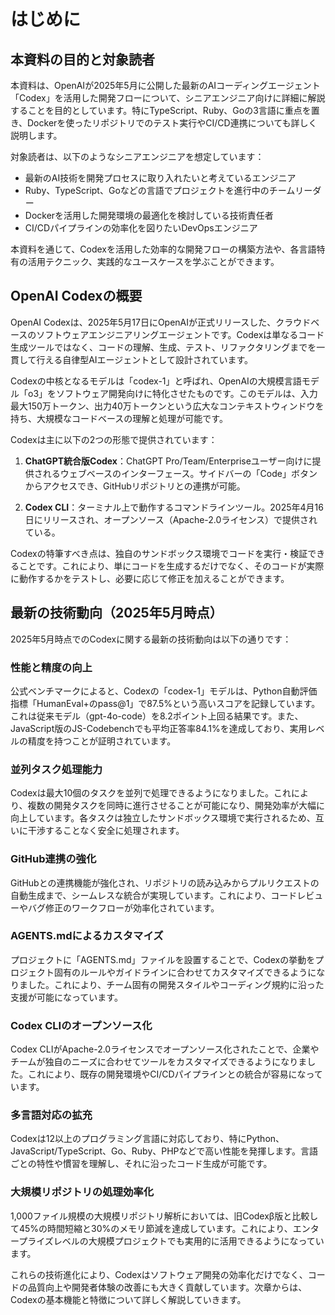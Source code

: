 # はじめに

## 本資料の目的と対象読者

本資料は、OpenAIが2025年5月に公開した最新のAIコーディングエージェント「Codex」を活用した開発フローについて、シニアエンジニア向けに詳細に解説することを目的としています。特にTypeScript、Ruby、Goの3言語に重点を置き、Dockerを使ったリポジトリでのテスト実行やCI/CD連携についても詳しく説明します。

対象読者は、以下のようなシニアエンジニアを想定しています：
- 最新のAI技術を開発プロセスに取り入れたいと考えているエンジニア
- Ruby、TypeScript、Goなどの言語でプロジェクトを進行中のチームリーダー
- Dockerを活用した開発環境の最適化を検討している技術責任者
- CI/CDパイプラインの効率化を図りたいDevOpsエンジニア

本資料を通じて、Codexを活用した効率的な開発フローの構築方法や、各言語特有の活用テクニック、実践的なユースケースを学ぶことができます。

## OpenAI Codexの概要

OpenAI Codexは、2025年5月17日にOpenAIが正式リリースした、クラウドベースのソフトウェアエンジニアリングエージェントです。Codexは単なるコード生成ツールではなく、コードの理解、生成、テスト、リファクタリングまでを一貫して行える自律型AIエージェントとして設計されています。

Codexの中核となるモデルは「codex-1」と呼ばれ、OpenAIの大規模言語モデル「o3」をソフトウェア開発向けに特化させたものです。このモデルは、入力最大150万トークン、出力40万トークンという広大なコンテキストウィンドウを持ち、大規模なコードベースの理解と処理が可能です。

Codexは主に以下の2つの形態で提供されています：

1. **ChatGPT統合版Codex**：ChatGPT Pro/Team/Enterpriseユーザー向けに提供されるウェブベースのインターフェース。サイドバーの「Code」ボタンからアクセスでき、GitHubリポジトリとの連携が可能。

2. **Codex CLI**：ターミナル上で動作するコマンドラインツール。2025年4月16日にリリースされ、オープンソース（Apache-2.0ライセンス）で提供されている。

Codexの特筆すべき点は、独自のサンドボックス環境でコードを実行・検証できることです。これにより、単にコードを生成するだけでなく、そのコードが実際に動作するかをテストし、必要に応じて修正を加えることができます。

## 最新の技術動向（2025年5月時点）

2025年5月時点でのCodexに関する最新の技術動向は以下の通りです：

### 性能と精度の向上
公式ベンチマークによると、Codexの「codex-1」モデルは、Python自動評価指標「HumanEval+のpass@1」で87.5%という高いスコアを記録しています。これは従来モデル（gpt-4o-code）を8.2ポイント上回る結果です。また、JavaScript版のJS-Codebenchでも平均正答率84.1%を達成しており、実用レベルの精度を持つことが証明されています。

### 並列タスク処理能力
Codexは最大10個のタスクを並列で処理できるようになりました。これにより、複数の開発タスクを同時に進行させることが可能になり、開発効率が大幅に向上しています。各タスクは独立したサンドボックス環境で実行されるため、互いに干渉することなく安全に処理されます。

### GitHub連携の強化
GitHubとの連携機能が強化され、リポジトリの読み込みからプルリクエストの自動生成まで、シームレスな統合が実現しています。これにより、コードレビューやバグ修正のワークフローが効率化されています。

### AGENTS.mdによるカスタマイズ
プロジェクトに「AGENTS.md」ファイルを設置することで、Codexの挙動をプロジェクト固有のルールやガイドラインに合わせてカスタマイズできるようになりました。これにより、チーム固有の開発スタイルやコーディング規約に沿った支援が可能になっています。

### Codex CLIのオープンソース化
Codex CLIがApache-2.0ライセンスでオープンソース化されたことで、企業やチームが独自のニーズに合わせてツールをカスタマイズできるようになりました。これにより、既存の開発環境やCI/CDパイプラインとの統合が容易になっています。

### 多言語対応の拡充
Codexは12以上のプログラミング言語に対応しており、特にPython、JavaScript/TypeScript、Go、Ruby、PHPなどで高い性能を発揮します。言語ごとの特性や慣習を理解し、それに沿ったコード生成が可能です。

### 大規模リポジトリの処理効率化
1,000ファイル規模の大規模リポジトリ解析においては、旧Codexβ版と比較して45%の時間短縮と30%のメモリ節減を達成しています。これにより、エンタープライズレベルの大規模プロジェクトでも実用的に活用できるようになっています。

これらの技術進化により、Codexはソフトウェア開発の効率化だけでなく、コードの品質向上や開発者体験の改善にも大きく貢献しています。次章からは、Codexの基本機能と特徴について詳しく解説していきます。
